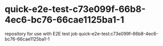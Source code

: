 # quick-e2e-test-c73e099f-66b8-4ec6-bc76-66cae1125ba1-1
repository for use with E2E test job quick-e2e-test:c73e099f-66b8-4ec6-bc76-66cae1125ba1-1
